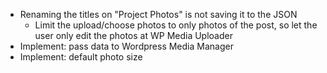 - Renaming the titles on "Project Photos" is not saving it to the JSON
  - Limit the upload/choose photos to only photos of the post, so let the user only edit the photos at WP Media Uploader
- Implement: pass data to Wordpress Media Manager
- Implement: default photo size
